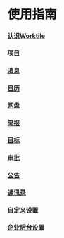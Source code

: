 # 使用指南

#### [认识Worktile](/ru-men-zhi-nan/ren-shi-worktile.md)
#### [项目](/guide/yong-hu-shou-ce/xiang-mu.md) 
#### [消息](/guide/yong-hu-shou-ce/xiao-xi.md) 
#### [日历](/guide/yong-hu-shou-ce/ri-li.md) 
#### [网盘](/guide/yong-hu-shou-ce/wang-pan.md)
#### [简报](/guide/yong-hu-shou-ce/jian-bao.md) 
#### [目标](/guide/yong-hu-shou-ce/mu-biao.md) 
#### [审批](/guide/yong-hu-shou-ce/shen-pi.md) 
#### [公告](/guide/yong-hu-shou-ce/gong-gao.md) 
#### [通讯录](/guide/yong-hu-shou-ce/tong-xun-lu.md) 
#### [自定义设置](/guide/yong-hu-shou-ce.md) 
#### [企业后台设置](/guide/guan-li-yuan-shou-ce.md)



